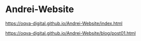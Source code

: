 # Andrei-Website
https://oqva-digital.github.io/Andrei-Website/index.html

https://oqva-digital.github.io/Andrei-Website/blog/post01.html
